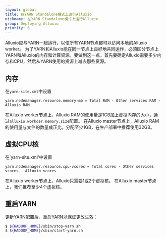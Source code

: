 ```yaml
---
layout: global
title: 在YARN Standalone模式上运行Alluxio
nickname: 在YARN Standalone模式上运行Alluxio
group: Deploying Alluxio
priority: 6
---
```


Alluxio应与YARN一起运行，以便所有YARN节点都可以访问本地的Alluxio worker。
为了YARN和Alluxio能在同一节点上良好地共同运作，必须区分节点上YARN和Alluxio的内存和计算资源。要做到这一点，首先要确定Alluxio需要多少内存和CPU，然后从YARN使用的资源上减去那些资源。

## 内存

在`yarn-site.xml`中设置

```
yarn.nodemanager.resource.memory-mb = Total RAM - Other services RAM - Alluxio RAM
```

在Alluxio worker节点上，Alluxio RAM的使用量是1GB加上虚拟内存的大小，通过`alluxio.workder.memory.size`配置。
在Alluxio master节点上，Alluxio RAM的使用量与文件的数量成正比。分配至少1GB，在生产部署中推荐使用32GB。

## 虚拟CPU核

在'yarn-site.xml'中设置

```
yarn.nodemanager.resource.cpu-vcores = Total cores - Other services vcores - Alluxio vcores
```

在Alluxio worker节点上，Alluxio只需要1或2个虚拟核。
在Alluxio master节点上，我们推荐至少4个虚拟核。

## 重启YARN

更新YARN配置后，重启YARN以保证更改生效：

```bash
$ ${HADOOP_HOME}/sbin/stop-yarn.sh
$ ${HADOOP_HOME}/sbin/start-yarn.sh
```
